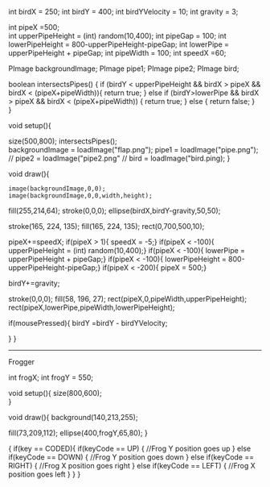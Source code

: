  
  
  int birdX = 250; 
  int birdY = 400; 
  int birdYVelocity = 10; 
  int gravity = 3; 
  
  int pipeX =500;  
  int upperPipeHeight = (int) random(10,400);
  int pipeGap = 100;
  int lowerPipeHeight = 800-upperPipeHeight-pipeGap;
  int lowerPipe = upperPipeHeight + pipeGap;
  int pipeWidth = 100;
  int speedX =60;
  
  PImage backgroundImage;
  PImage pipe1;
  PImage pipe2;
  PImage bird;
 
  boolean intersectsPipes() { 
         if (birdY < upperPipeHeight && birdX > pipeX && birdX < (pipeX+pipeWidth)){
            return true; }
        else if (birdY>lowerPipe && birdX > pipeX && birdX < (pipeX+pipeWidth)) {
            return true; }
        else { return false; }      
}

 
  void setup(){
    
   

  size(500,800);
  intersectsPipes();      
  backgroundImage = loadImage("flap.png");
  pipe1 = loadImage("pipe.png");
 // pipe2 = loadImage("pipe2.png"
 // bird = loadImage("bird.ping);
  }
  
  
  
  
  void draw(){ 
              
    image(backgroundImage,0,0);
    image(backgroundImage,0,0,width,height); 
  fill(255,214,64); 
  stroke(0,0,0); 
  ellipse(birdX,birdY-gravity,50,50);
  
  stroke(165, 224, 135);
  fill(165, 224, 135);
  rect(0,700,500,10);
  
  
  
  
  pipeX+=speedX;
  if(pipeX > 1){ speedX = -5;} 
  if(pipeX < -100){ upperPipeHeight = (int) random(10,400);}
  if(pipeX < -100){ lowerPipe = upperPipeHeight + pipeGap;}
  if(pipeX < -100){ lowerPipeHeight = 800-upperPipeHeight-pipeGap;}
  if(pipeX < -200){ pipeX = 500;}
  
  birdY+=gravity;
  
  stroke(0,0,0);
  fill(58, 196, 27); 
  rect(pipeX,0,pipeWidth,upperPipeHeight);
  rect(pipeX,lowerPipe,pipeWidth,lowerPipeHeight);
  
if(mousePressed){
 birdY =birdY - birdYVelocity; 
 

  }
  }
  
 
------------------------------------------------------------------------------------------------------------------------------
Frogger







int frogX;
int frogY = 550;

void setup(){
size(800,600);  
}  
  
void draw(){
background(140,213,255);

fill(73,209,112);
ellipse(400,frogY,65,80);
}  

{
      if(key == CODED){
            if(keyCode == UP)
            {
                  //Frog Y position goes up
            }
            else if(keyCode == DOWN)
            {
                  //Frog Y position goes down
            }
            else if(keyCode == RIGHT)
            {
                  //Frog X position goes right
            }
            else if(keyCode == LEFT)
            {
                  //Frog X position goes left
            }
      }
}


